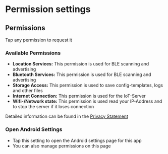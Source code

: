 # Permission settings

## Permissions
Tap any permission to request it

### Available Permissions
- **Location Services:** This permission is used for BLE scanning and advertising  
- **Bluetooth Services:** This permission is used for BLE scanning and advertising  
- **Storage Access:** This permission is used to save config-templates, logs and other files  
- **Internet Connection:** This permission is used for the IoT-Server  
- **Wifi-/Network state:** This permission is used read your IP-Address and to stop the server if it loses connection  

Detailed information can be found in the [Privacy Statement](../../IoT-Utilities-Privacy-Statement_EN.md)

### Open Android Settings
- Tap this setting to open the Android settings page for this app
- You can also manage permissions on this page
